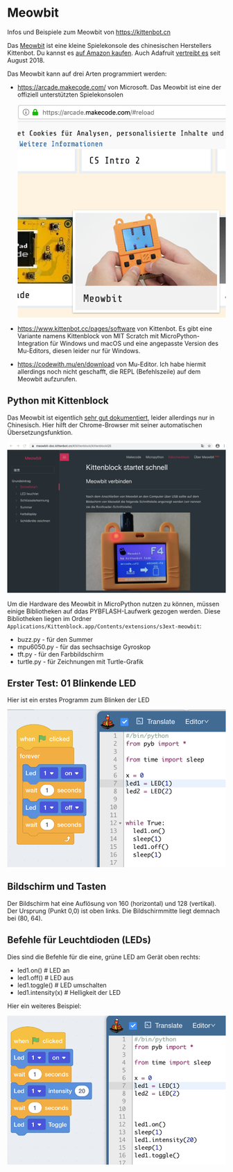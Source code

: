 # Meowbit

Infos und Beispiele zum Meowbit von https://kittenbot.cn

Das [Meowbit](https://www.kittenbot.cc/collections/frontpage/products/meowbit-codable-console-for-microsoft-makecode-arcade) ist eine kleine Spielekonsole des chinesischen Herstellers Kittenbot. Du kannst es [auf Amazon kaufen](https://amzn.to/2R8b7Ja). Auch Adafruit [vertreibt es](https://blog.adafruit.com/2019/08/01/new-product-kittenbot-meowbit-codable-console-for-makecode-arcade/) seit August 2018.

Das Meowbit kann auf drei Arten programmiert werden:

* https://arcade.makecode.com/ von Microsoft. Das Meowbit ist eine der offiziell unterstützten Spielekonsolen
  
  ![Microsoft Arcade](images/00-arcade.png)

* https://www.kittenbot.cc/pages/software von Kittenbot. Es gibt eine Variante namens Kittenblock von MIT Scratch mit MicroPython-Integration für Windows und macOS und eine angepasste Version des Mu-Editors, diesen leider nur für Windows.
* https://codewith.mu/en/download von Mu-Editor. Ich habe hiermit allerdings noch nicht geschafft, die REPL (Befehlszeile) auf dem Meowbit aufzurufen.

## Python mit Kittenblock

Das Meowbit ist eigentlich [sehr gut dokumentiert](https://meowbit-doc.kittenbot.cn/#/kittenblock/kittenblockQS), leider allerdings nur in Chinesisch. Hier hilft der Chrome-Browser mit seiner automatischen Übersetzungsfunktion.

![Meowbit Dokumentation](images/00-meowbit-doc.png)

Um die Hardware des Meowbit in MicroPython nutzen zu können, müssen einige Bibliotheken auf ddas PYBFLASH-Laufwerk gezogen werden. Diese Bibliotheken liegen im Ordner `Applications/Kittenblock.app/Contents/extensions/s3ext-meowbit`:

* buzz.py - für den Summer
* mpu6050.py - für das sechsachsige Gyroskop
* tft.py - für den Farbbildschirm
* turtle.py - für Zeichnungen mit Turtle-Grafik

## Erster Test: 01 Blinkende LED

Hier ist ein erstes Programm zum Blinken der LED

![Blinkende LED](images/01-blink-led.png)

## Bildschirm und Tasten

Der Bildschirm hat eine Auflösung von 160 (horizontal) und 128 (vertikal). Der Ursprung (Punkt 0,0) ist oben links. Die Bildschirmmitte liegt demnach bei (80, 64).

## Befehle für Leuchtdioden (LEDs) 

Dies sind die Befehle für die eine, grüne LED am Gerät oben rechts:

* led1.on()   # LED an
* led1.off()  # LED aus
* led1.toggle()      # LED umschalten
* led1.intensity(x)  # Helligkeit der LED

Hier ein weiteres Beispiel:

![LED-Helligkeit](images/02-led.png)

